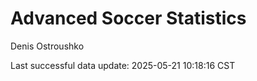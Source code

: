 # Advanced Soccer Statistics
Denis Ostroushko

<!-- gfm -->

Last successful data update: 2025-05-21 10:18:16 CST
